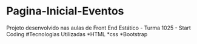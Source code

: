# Pagina-Inicial-Eventos
Projeto desenvolvido nas aulas de Front End Estático - Turma 1025 - Start Coding
#Tecnologias Utilizadas
*HTML
*css
*Bootstrap
